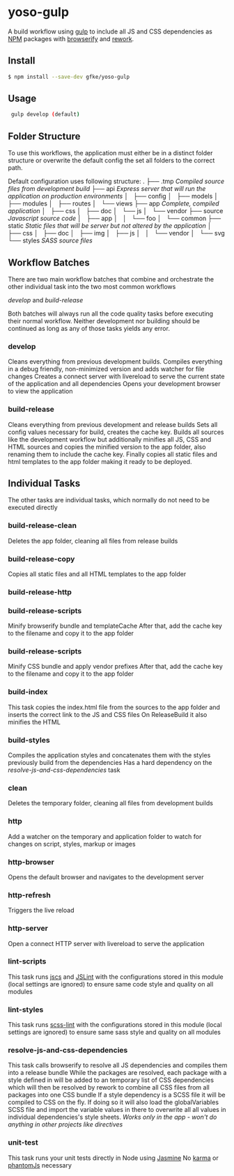 # yoso-gulp

A build workflow using [gulp](http://gulpjs.com/) to include all JS and CSS dependencies as [NPM](https://www.npmjs.com/) 
packages with [browserify](http://browserify.org/) and [rework](https://github.com/reworkcss/rework-npm).


## Install
```bash
$ npm install --save-dev gfke/yoso-gulp
```

## Usage
```bash
 gulp develop (default) 
```

## Folder Structure
To use this workflows, the application must either be in a distinct folder structure
or overwrite the default config the set all folders to the correct path.

Default configuration uses following structure:
.
├── .tmp _Compiled source files from development build_
├── api _Express server that will run the application on production environments_
│   ├── config
│   ├── models
│   ├── modules
│   ├── routes
│   └── views
├── app _Complete, compiled application_
│   ├── css
│   ├── doc
│   └── js
│       └── vendor
├── source _Javascript source code_
│   ├── app
│   │   └── foo
│   └── common
├── static _Static files that will be server but not altered by the application_
│   ├── css
│   ├── doc
│   ├── img
│   ├── js
│   │   └── vendor
│   └── svg
└── styles _SASS source files_

## Workflow Batches
There are two main workflow batches that combine and orchestrate 
the other individual task into the two most common workflows

*develop* and *build-release*

Both batches will always run all the code quality tasks before executing their
normal workflow. Neither development nor building should be continued as long as
any of those tasks yields any error.

### develop
Cleans everything from previous development builds.
Compiles everything in a debug friendly, 
non-minimized version and adds watcher for file changes
Creates a connect server with livereload to serve the current state of the application and all dependencies
Opens your development browser to view the application

### build-release
Cleans everything from previous development and release builds
Sets all config values necessary for build, creates the cache key.
Builds all sources like the development workflow but additionally minifies all JS, CSS and HTML sources
 and copies the minified version to the app folder, also renaming them to include the cache key.
Finally copies all static files and html templates to the app folder making it ready to be deployed.

## Individual Tasks
The other tasks are individual tasks, which normally do not need to be executed directly

### build-release-clean
Deletes the app folder, cleaning all files from release builds

### build-release-copy
Copies all static files and all HTML templates to the app folder

### build-release-http

### build-release-scripts
Minify browserify bundle and templateCache
After that, add the cache key to the filename and copy it to the app folder

### build-release-scripts
Minify CSS bundle and apply vendor prefixes
After that, add the cache key to the filename and copy it to the app folder

### build-index
This task copies the index.html file from the sources to the app folder
and inserts the correct link to the JS and CSS files
On ReleaseBuild it also minifies the HTML

### build-styles
Compiles the application styles and concatenates them with the styles
previously build from the dependencies
Has a hard dependency on the *resolve-js-and-css-dependencies* task

### clean
Deletes the temporary folder, cleaning all files from development builds

### http
Add a watcher on the temporary and application folder to watch for changes on script, styles, markup or images

### http-browser
Opens the default browser and navigates to the development server

### http-refresh
Triggers the live reload

### http-server
Open a connect HTTP server with livereload to serve the application

### lint-scripts
This task runs [jscs](http://jscs.info/) and [JSLint](http://jslint.com/) with the configurations stored
in this module (local settings are ignored) to ensure same code style and quality on all modules

### lint-styles
This task runs [scss-lint](https://github.com/causes/scss-lint) with the configurations stored
in this module (local settings are ignored) to ensure same sass style and quality on all modules

### resolve-js-and-css-dependencies
This task calls browserify to resolve all JS dependencies and compiles them into a release bundle
While the packages are resolved, each package with a style defined in will be added to an temporary list
of CSS dependencies which will then be resolved by rework to combine all CSS files from all packages into one
CSS bundle
If a style dependency is a SCSS file it will be compiled to CSS on the fly. If doing so it will also load
the globalVariables SCSS file and import the variable values in there to overwrite all all values in
individual dependencies's style sheets.
*Works only in the app - won't do anything in other projects like directives*

### unit-test
This task runs your unit tests directly in Node using [Jasmine](http://jasmine.github.io/)
No [karma](http://karma-runner.github.io) or [phantomJs](http://phantomjs.org/) necessary

